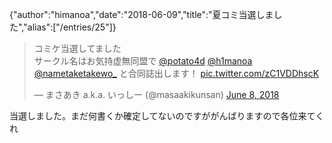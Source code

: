 {"author":"himanoa","date":"2018-06-09","title":"夏コミ当選しました","alias":["/entries/25"]}
<blockquote class="twitter-tweet" data-partner="tweetdeck"><p lang="ja" dir="ltr">コミケ当選してました<br>サークル名はお気持虚無同盟で <a href="https://twitter.com/potato4d?ref_src=twsrc%5Etfw">@potato4d</a> <a href="https://twitter.com/h1manoa?ref_src=twsrc%5Etfw">@h1manoa</a> <a href="https://twitter.com/nametaketakewo_?ref_src=twsrc%5Etfw">@nametaketakewo_</a> と合同誌出します！ <a href="https://t.co/zC1VDDhscK">pic.twitter.com/zC1VDDhscK</a></p>&mdash; まさあき a.k.a. いっしー (@masaakikunsan) <a href="https://twitter.com/masaakikunsan/status/1005022457843970049?ref_src=twsrc%5Etfw">June 8, 2018</a></blockquote>

当選しました。まだ何書くか確定してないのですががんばりますので各位来てくれ

